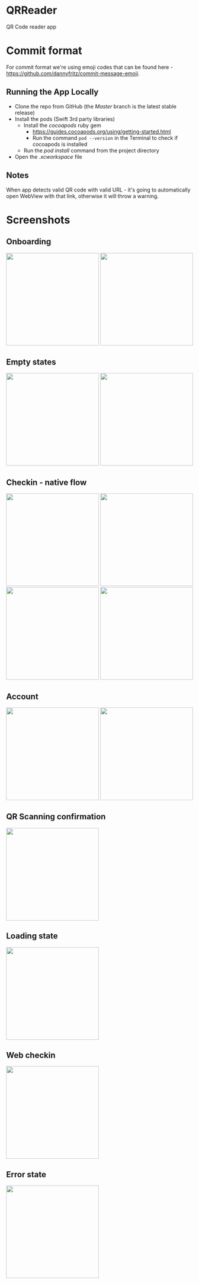 # QRReader
QR Code reader app

# Commit format
For commit format we're using emoji codes that can be found here - https://github.com/dannyfritz/commit-message-emoji.

## Running the App Locally
- Clone the repo from GitHub (the *Master* branch is the latest stable release)
- Install the pods (Swift 3rd party libraries)
    - Install the *cocoapods* ruby gem
        - https://guides.cocoapods.org/using/getting-started.html
        - Run the command `pod --version` in the Terminal to check if cocoapods is installed
    - Run the *pod install* command from the project directory
- Open the *.xcworkspace* file

## Notes

When app detects valid QR code with valid URL - it's going to automatically open WebView with that link, otherwise it will throw a warning.


# Screenshots

## Onboarding
<p float="center">
  <img src="Screenshots/0.png" width="250" />
  <img src="Screenshots/1.png" width="250" /> 
</p>

## Empty states
<p float="center">
  <img src="Screenshots/2.png" width="250" />
  <img src="Screenshots/4.png" width="250" /> 
</p>

## Checkin - native flow
<p float="center">
  <img src="Screenshots/3.png" width="250" />
  <img src="Screenshots/5.png" width="250" /> 
  <img src="Screenshots/7.png" width="250" /> 
  <img src="Screenshots/8.png" width="250" /> 
</p>

## Account 
<p float="center">
  <img src="Screenshots/9.png" width="250" />
  <img src="Screenshots/10.png" width="250" /> 
</p>

## QR Scanning confirmation 
<p float="center">
  <img src="Screenshots/11.png" width="250" />
</p>

## Loading state
<p float="center">
  <img src="Screenshots/12.png" width="250" />
</p>

## Web checkin
<p float="center">
  <img src="Screenshots/13.png" width="250" />
</p>

## Error state
<p float="center">
  <img src="Screenshots/6.png" width="250" />
</p>
